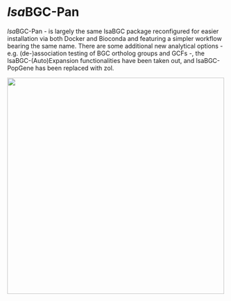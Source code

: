 # *lsa*BGC-Pan
*lsa*BGC-Pan - is largely the same lsaBGC package reconfigured for easier installation via both Docker and Bioconda and featuring a simpler workflow bearing the same name. There are some additional new analytical options -e.g. (de-)association testing of BGC ortholog groups and GCFs -, the lsaBGC-(Auto)Expansion functionalities have been taken out, and lsaBGC-PopGene has been replaced with zol. 

<img src="https://github.com/Kalan-Lab/lsaBGC-Pan/assets/4260723/0ce0efba-c0d7-444b-ad69-d767e1321df4" width="500">

